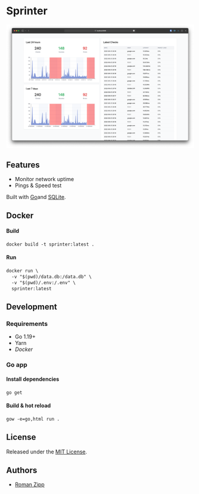 # Sprinter

![](preview.png)

## Features

- Monitor network uptime
- Pings & Speed test

Built with [Go](https://go.dev/)and [SQLite](https://sqlite.org/).

## Docker

#### Build

```shell
docker build -t sprinter:latest .
```

#### Run

```shell
docker run \
  -v "$(pwd)/data.db:/data.db" \
  -v "$(pwd)/.env:/.env" \
  sprinter:latest
```

## Development

### Requirements

- Go 1.19+
- Yarn
- _Docker_

### Go app

#### Install dependencies

```
go get
```

#### Build & hot reload

```shell
gow -e=go,html run .
```

## License

Released under the [MIT License](LICENSE.md).

## Authors

- [Roman Zipp](https://github.com/romanzipp)
